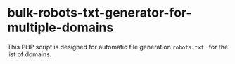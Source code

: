 # bulk-robots-txt-generator-for-multiple-domains
This PHP script is designed for automatic file generation `robots.txt ` for the list of domains.
